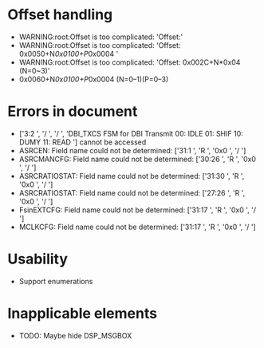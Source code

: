# Offset handling

* WARNING:root:Offset is too complicated: 'Offset:'
* WARNING:root:Offset is too complicated: 'Offset: 0x0050+N*0x0100+P*0x0004 '
* WARNING:root:Offset is too complicated: 'Offset: 0x002C+N*0x04 (N=0~3)'
* 0x0060+N*0x0100+P*0x0004 (N=0–1)(P=0–3)

# Errors in document

* ['3:2 ', '/ ', '/ ', 'DBI_TXCS  FSM for DBI Transmit  00: IDLE  01: SHIF  10: DUMY  11: READ '] cannot be accessed
* ASRCEN: Field name could not be determined: ['31:1 ', 'R ', '0x0 ', '/ ']
* ASRCMANCFG: Field name could not be determined: ['30:26 ', 'R ', '0x0 ', '/ ']
* ASRCRATIOSTAT: Field name could not be determined: ['31:30 ', 'R ', '0x0 ', '/ ']
* ASRCRATIOSTAT: Field name could not be determined: ['27:26 ', 'R ', '0x0 ', '/ ']
* FsinEXTCFG: Field name could not be determined: ['31:17 ', 'R ', '0x0 ', '/ ']
* MCLKCFG: Field name could not be determined: ['31:17 ', 'R ', '0x0 ', '/ ']

# Usability

* Support enumerations

# Inapplicable elements

* TODO: Maybe hide DSP_MSGBOX
